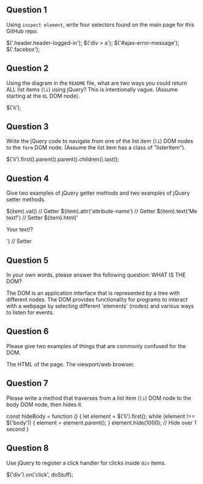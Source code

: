 ## Question 1

Using `inspect element`, write four selectors found on the main page for this
GitHub repo.

<!-- your answer starts here -->
$('.header.header-logged-in');
$('div > a');
$('#ajax-error-message');
$('.facebox');
<!-- your answer ends here -->

## Question 2

Using the diagram in the `README` file, what are two ways you could return ALL
list items (`li`) using jQuery? This is intentionally vague. (Assume starting
at the `OL` DOM node).

<!-- your answer starts here -->
$('li');
<!-- your answer ends here -->

## Question 3

Write the jQuery code to navigate from one of the list item (`li`) DOM nodes to
the `form` DOM node. (Assume the list item has a class of "listerItem").

<!-- your answer starts here -->
$('li').first().parent().parent().children().last();
<!-- your answer ends here -->

## Question 4

Give two examples of jQuery getter methods and two examples of jQuery setter
methods.

<!-- your answer starts here -->
$(item).val() // Getter
$(item).attr('attribute-name') // Getter
$(item).text('Me text!') // Setter
$(item).html('<p>Your text!?</p>') // Setter
<!-- your answer ends here -->

## Question 5

In your own words, please answer the following question: WHAT IS THE DOM?

<!-- your answer starts here -->
The DOM is an application interface that is represented by a tree with different
nodes. The DOM provides functionality for programs to interact with a webpage
by selecting different 'elements' (nodes) and various ways to listen for events.
<!-- your answer ends here -->

## Question 6

Please give two examples of things that are commonly confused for the DOM.

<!-- your answer starts here -->
The HTML of the page. The viewport/web browser.
<!-- your answer ends here -->

## Question 7

Please write a method that traverses from a list item (`li`) DOM node to the
body DOM node, then hides it.

<!-- your answer starts here -->
const hideBody = function () {
  let element = $('li').first();
  while (element !== $('body')) {
    element = element.parent();
  }
  element.hide(1000); // Hide over 1 second
}
<!-- your answer ends here -->

## Question 8

Use jQuery to register a click handler for clicks inside `div` items.

<!-- your answer starts here -->
$('div').on('click', doStuff);
<!-- your answer ends here -->
